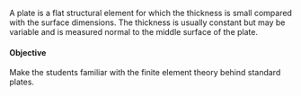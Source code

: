 A plate is a flat structural element for which the thickness is small compared with the surface dimensions. The thickness is usually constant but may be variable and is measured normal to the middle surface of the plate.

#### Objective

Make the students familiar with the finite element theory behind standard plates.

